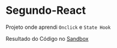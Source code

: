 # Segundo-React
Projeto onde aprendi ```Onclick``` e ```State Hook```

Resultado do Código no [Sandbox](https://fucbou.csb.app/)
